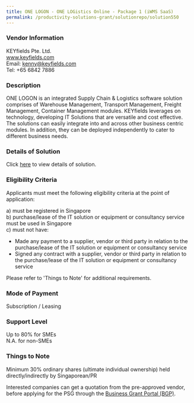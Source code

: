 ```yaml
---
title: ONE LOGON - ONE LOGistics Online - Package 1 (iWMS SaaS)
permalink: /productivity-solutions-grant/solutionrepo/solution550
---
```


### Vendor Information
KEYfields Pte. Ltd.<br>www.keyfields.com<br>Email: kenny@keyfields.com<br>Tel: +65 6842 7886

### Description

ONE LOGON is an integrated Supply Chain & Logistics software solution comprises of Warehouse Management, Transport Management, Freight Management, Container Management modules.
KEYfields leverages on technology, developing IT Solutions that are versatile and cost effective. The solutions can easily integrate into and across other business centric modules. In addition, they can be deployed independently to cater to different business needs.

### Details of Solution

Click <a href='https://www.gobusiness.gov.sg/images/psg/KEYfields_Annex_3_Part_1.pdf' target='_blank'>here</a> to view details of solution.

### Eligibility Criteria

Applicants must meet the following eligibility criteria at the point of application:

a) must be registered in Singapore <br>
b) purchase/lease of the IT solution or equipment or consultancy service must be used in Singapore <br>
c) must not have:
- Made any payment to a supplier, vendor or third party in relation to the purchase/lease of the IT solution or equipment or consultancy service
- Signed any contract with a supplier, vendor or third party in relation to the purchase/lease of the IT solution or equipment or consultancy service

Please refer to 'Things to Note' for additional requirements.

### Mode of Payment
Subscription / Leasing

### Support Level
Up to 80% for SMEs <br>
N.A. for non-SMEs

### Things to Note
Minimum 30% ordinary shares (ultimate individual ownership) held directly/indirectly by Singaporean/PR

Interested companies can get a quotation from the pre-approved vendor, before applying for the PSG through the <a target='_blank' href='https://www.businessgrants.gov.sg/'>Business Grant Portal (BGP)</a>.
